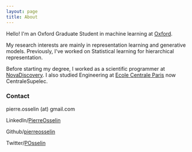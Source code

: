 ```yaml
---
layout: page
title: About
---
```



Hello! I'm an Oxford Graduate Student in machine learning at [Oxford](http://www.ox.ac.uk/).

My research interests are mainly in representation learning and generative models. Previously, I've worked on Statistical learning for hierarchical representation.

Before starting my degree, I worked as a scientific programmer at [NovaDiscovery](https://www.novadiscovery.com/). I also studied Engineering at [Ecole Centrale Paris](https://www.centralesupelec.fr/) now CentraleSupelec.


### Contact
<i class="fa fa-envelope"></i>
pierre.osselin (at) gmail.com

<i class="fa fa-linkedin"></i> LinkedIn/[PierreOsselin](https://linkedin.com/in/pierre-osselin-85176412b)

<i class="fa fa-github"></i> Github/[pierreosselin](https://github.com/pierreosselin)

<i class="fa fa-twitter"></i> Twitter/[POsselin](https://twitter.com/POsselin)

<!-- <img src="{{ site.url }}/imgs/gscholar_icon.png" style="float: left; align: bottom; width:16px;">&nbsp;Google Scholar/[Pierre Osselin](https://scholar.google.com/citations?user=)  -->

<!-- <img src="{{ site.url }}/imgs/d3_icon.png" style="float: left; align: bottom; width:16px;">&nbsp;d3 Blocks/[OsselinPierre](https://bl.ocks.org/) , supervised by [François Caron](http://www.stats.ox.ac.uk/~caron/)-->
